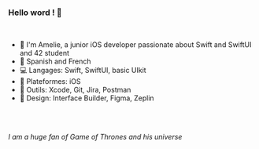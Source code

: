 ### Hello word ! 👋
<br>

<!--
**Hallucinette/Hallucinette** is a ✨ _special_ ✨ repository because its `README.md` (this file) appears on your GitHub profile.

Here are some ideas to get you started:

- 🔭 I’m currently working on ...
- 🌱 I’m currently learning ...
- 👯 I’m looking to collaborate on ...
- 🤔 I’m looking for help with ...
- 💬 Ask me about ...
- 📫 How to reach me: ...
- 😄 Pronouns: ...
- ⚡ Fun fact: ...
-->
- 🌱 I'm Amelie, a junior iOS developer passionate about Swift and SwiftUI and 42 student
- :speech_balloon: Spanish and French
- 💻 Langages: Swift, SwiftUI, basic UIkit
- 📱 Plateformes: iOS
- 🔧 Outils: Xcode, Git, Jira, Postman
- 🎨 Design: Interface Builder, Figma, Zeplin
<br>
<br>

*I am a huge fan of Game of Thrones and his universe*
